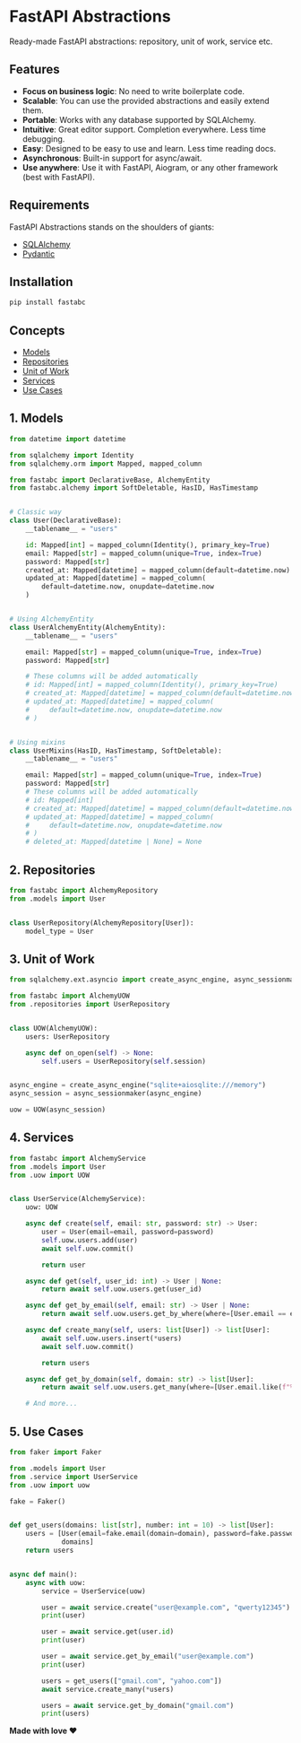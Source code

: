 # FastAPI Abstractions

Ready-made FastAPI abstractions: repository, unit of work, service etc.

## Features

- **Focus on business logic**: No need to write boilerplate code.
- **Scalable**: You can use the provided abstractions and easily extend them.
- **Portable**: Works with any database supported by SQLAlchemy.
- **Intuitive**: Great editor support. Completion everywhere. Less time debugging.
- **Easy**: Designed to be easy to use and learn. Less time reading docs.
- **Asynchronous**: Built-in support for async/await.
- **Use anywhere**: Use it with FastAPI, Aiogram, or any other framework (best with FastAPI).

## Requirements

FastAPI Abstractions stands on the shoulders of giants:

- [SQLAlchemy](https://www.sqlalchemy.org/)
- [Pydantic](https://pydantic-docs.helpmanual.io/)

## Installation

```bash
pip install fastabc
```

## Concepts

* [Models](#1-models)
* [Repositories](#2-repositories)
* [Unit of Work](#3-unit-of-work)
* [Services](#4-services)
* [Use Cases](#5-use-cases)

## 1. Models

```python
from datetime import datetime

from sqlalchemy import Identity
from sqlalchemy.orm import Mapped, mapped_column

from fastabc import DeclarativeBase, AlchemyEntity
from fastabc.alchemy import SoftDeletable, HasID, HasTimestamp


# Classic way
class User(DeclarativeBase):
    __tablename__ = "users"

    id: Mapped[int] = mapped_column(Identity(), primary_key=True)
    email: Mapped[str] = mapped_column(unique=True, index=True)
    password: Mapped[str]
    created_at: Mapped[datetime] = mapped_column(default=datetime.now)
    updated_at: Mapped[datetime] = mapped_column(
        default=datetime.now, onupdate=datetime.now
    )


# Using AlchemyEntity
class UserAlchemyEntity(AlchemyEntity):
    __tablename__ = "users"

    email: Mapped[str] = mapped_column(unique=True, index=True)
    password: Mapped[str]

    # These columns will be added automatically
    # id: Mapped[int] = mapped_column(Identity(), primary_key=True)
    # created_at: Mapped[datetime] = mapped_column(default=datetime.now)
    # updated_at: Mapped[datetime] = mapped_column(
    #     default=datetime.now, onupdate=datetime.now
    # )


# Using mixins
class UserMixins(HasID, HasTimestamp, SoftDeletable):
    __tablename__ = "users"

    email: Mapped[str] = mapped_column(unique=True, index=True)
    password: Mapped[str]
    # These columns will be added automatically
    # id: Mapped[int]
    # created_at: Mapped[datetime] = mapped_column(default=datetime.now)
    # updated_at: Mapped[datetime] = mapped_column(
    #     default=datetime.now, onupdate=datetime.now
    # )
    # deleted_at: Mapped[datetime | None] = None
```

## 2. Repositories

```python
from fastabc import AlchemyRepository
from .models import User


class UserRepository(AlchemyRepository[User]):
    model_type = User

```

## 3. Unit of Work

```python
from sqlalchemy.ext.asyncio import create_async_engine, async_sessionmaker

from fastabc import AlchemyUOW
from .repositories import UserRepository


class UOW(AlchemyUOW):
    users: UserRepository

    async def on_open(self) -> None:
        self.users = UserRepository(self.session)


async_engine = create_async_engine("sqlite+aiosqlite:///memory")
async_session = async_sessionmaker(async_engine)

uow = UOW(async_session)
```

## 4. Services

```python
from fastabc import AlchemyService
from .models import User
from .uow import UOW


class UserService(AlchemyService):
    uow: UOW

    async def create(self, email: str, password: str) -> User:
        user = User(email=email, password=password)
        self.uow.users.add(user)
        await self.uow.commit()

        return user

    async def get(self, user_id: int) -> User | None:
        return await self.uow.users.get(user_id)

    async def get_by_email(self, email: str) -> User | None:
        return await self.uow.users.get_by_where(where=[User.email == email])

    async def create_many(self, users: list[User]) -> list[User]:
        await self.uow.users.insert(*users)
        await self.uow.commit()

        return users

    async def get_by_domain(self, domain: str) -> list[User]:
        return await self.uow.users.get_many(where=[User.email.like(f"%@{domain}")])

    # And more...
```

## 5. Use Cases

```python
from faker import Faker

from .models import User
from .service import UserService
from .uow import uow

fake = Faker()


def get_users(domains: list[str], number: int = 10) -> list[User]:
    users = [User(email=fake.email(domain=domain), password=fake.password()) for _ in range(number) for domain in
             domains]
    return users


async def main():
    async with uow:
        service = UserService(uow)

        user = await service.create("user@example.com", "qwerty12345")
        print(user)

        user = await service.get(user.id)
        print(user)

        user = await service.get_by_email("user@example.com")
        print(user)

        users = get_users(["gmail.com", "yahoo.com"])
        await service.create_many(*users)

        users = await service.get_by_domain("gmail.com")
        print(users)
```

**Made with love ❤️**
